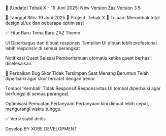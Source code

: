 🔧 [Update] Tebak X - 19 Juni 2025: New Version Zaz Version 3.5

📅 Tanggal Rilis: 19 Juni 2025
📂 Project: Tebak X
🎯 Tujuan: Merombak total design ui/ux dan beberapa optimisasi

✅ Fitur Baru
Tema Baru ZAZ  Theme 

UI Diperbagus dan dibuat responsiv
Tampilan UI dibuat lebih profesional lebih responsiv di semua perangkat

Notifikasi Quest Selesai
Pemberitahuan otomatis ketika quest berhasil diselesaikan.

🐞 Perbaikan Bug
Skor Tidak Tersimpan Saat Menang Beruntun
Telah diperbaiki agar skor tercatat dengan benar.

Tombol 'Kembali' Tidak Responsif
Responsivitas UI tombol diperbaiki agar berfungsi di semua perangkat.

Optimisasi Pemuatan Pertanyaan
Pertanyaan kini dimuat lebih cepat, mengurangi waktu tunggu.

✅ Versi stabil dirilis


Develop BY XOBE DEVELOPMENT
